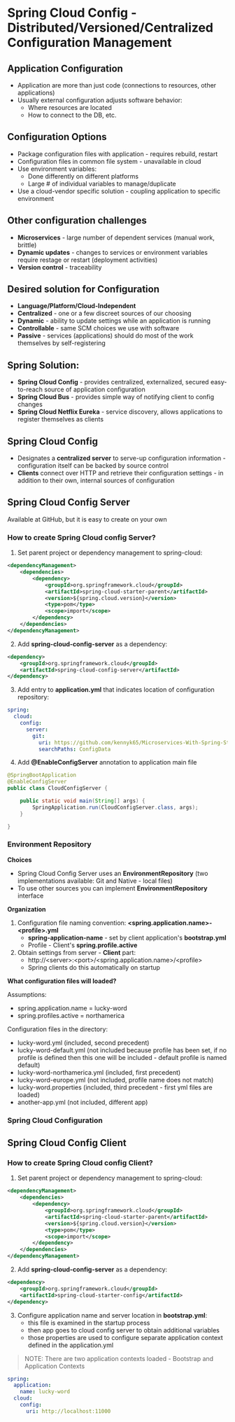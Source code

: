 # Spring Cloud Config - Distributed/Versioned/Centralized Configuration Management

## Application Configuration

- Application are more than just code (connections to resources, other applications)
- Usually external configuration adjusts software behavior:
    - Where resources are located
    - How to connect to the DB, etc.

## Configuration Options

- Package configuration files with application - requires rebuild, restart
- Configuration files in common file system - unavailable in cloud
- Use environment variables:
    - Done differently on different platforms
    - Large # of individual variables to manage/duplicate
- Use a cloud-vendor specific solution - coupling application to specific environment

## Other configuration challenges

- **Microservices** - large number of dependent services (manual work, brittle)
- **Dynamic updates** - changes to services or environment variables require restage or restart (deployment activities)
- **Version control** - traceability

## Desired solution for Configuration

- **Language/Platform/Cloud-Independent**
- **Centralized** - one or a few discreet sources of our choosing
- **Dynamic** - ability to update settings while an application is running
- **Controllable** - same SCM choices we use with software
- **Passive** - services (applications) should do most of the work themselves by self-registering

## Spring Solution:

- **Spring Cloud Config** - provides centralized, externalized, secured easy-to-reach source of application configuration
- **Spring Cloud Bus** - provides simple way of notifying client to config changes
- **Spring Cloud Netflix Eureka** - service discovery, allows applications to register themselves as clients

## Spring Cloud Config

- Designates a **centralized server** to serve-up configuration information - configuration itself can be backed by source control
- **Clients** connect over HTTP and retrieve their configuration settings - in addition to their own, internal sources of configuration

## Spring Cloud Config Server

Available at GitHub, but it is easy to create on your own

### How to create Spring Cloud config Server?

1. Set parent project or dependency management to spring-cloud:

```xml
<dependencyManagement>
    <dependencies>
        <dependency>
            <groupId>org.springframework.cloud</groupId>
            <artifactId>spring-cloud-starter-parent</artifactId>
            <version>${spring.cloud.version}</version>
            <type>pom</type>
            <scope>import</scope>
        </dependency>
    </dependencies>
</dependencyManagement>
```

2. Add **spring-cloud-config-server** as a dependency:

```xml
<dependency>
    <groupId>org.springframework.cloud</groupId>
    <artifactId>spring-cloud-config-server</artifactId>
</dependency>
```

3. Add entry to **application.yml** that indicates location of configuration repository:

```yml
spring:
  cloud:
    config:
      server:
        git:
          uri: https://github.com/kennyk65/Microservices-With-Spring-Student-Files
          searchPaths: ConfigData
```

4. Add **@EnableConfigServer** annotation to application main file

```java
@SpringBootApplication
@EnableConfigServer
public class CloudConfigServer {

    public static void main(String[] args) {
        SpringApplication.run(CloudConfigServer.class, args);
    }

}
```

### Environment Repository

**Choices**
* Spring Cloud Config Server uses an **EnvironmentRepository** (two implementations available: Git and Native - local files)
* To use other sources you can implement **EnvironmentRepository** interface

**Organization**
1. Configuration file naming convention: **<spring.application.name>-\<profile>.yml**
    * **spring-application-name** - set by client application's **bootstrap.yml**
    * Profile - Client's **spring.profile.active**
2. Obtain settings from server - **Client** part:
    * http://\<server>:\<port>/<spring.application.name>/\<profile>
    * Spring clients do this automatically on startup

**What configuration files will loaded?**

Assumptions:
* spring.application.name = lucky-word
* spring.profiles.active = northamerica

Configuration files in the directory:
* lucky-word.yml (included, second precedent)
* lucky-word-default.yml (not included because profile has been set, if no profile is defined then this one will be included - default profile is named default)
* lucky-word-northamerica.yml (included, first precedent)
* lucky-word-europe.yml (not included, profile name does not match)
* lucky-word.properties (included, third precedent - first yml files are loaded)
* another-app.yml (not included, different app)

### Spring Cloud Configuration

## Spring Cloud Config Client

### How to create Spring Cloud config Client?

1. Set parent project or dependency management to spring-cloud:

```xml
<dependencyManagement>
    <dependencies>
        <dependency>
            <groupId>org.springframework.cloud</groupId>
            <artifactId>spring-cloud-starter-parent</artifactId>
            <version>${spring.cloud.version}</version>
            <type>pom</type>
            <scope>import</scope>
        </dependency>
    </dependencies>
</dependencyManagement>
```

2. Add **spring-cloud-config-server** as a dependency:

```xml
<dependency>
    <groupId>org.springframework.cloud</groupId>
    <artifactId>spring-cloud-starter-config</artifactId>
</dependency>
```

3. Configure application name and server location in **bootstrap.yml**:
    * this file is examined in the startup process
    * then app goes to cloud config server to obtain additional variables
    * those properties are used to configure separate application context defined in the application.yml

> NOTE: There are two application contexts loaded - Bootstrap and Application Contexts

```yml
spring:
  application:
    name: lucky-word
  cloud:
    config:
      uri: http://localhost:11000
```
